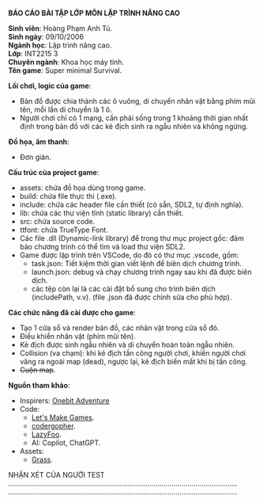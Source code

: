 **BÁO CÁO BÀI TẬP LỚP MÔN LẬP TRÌNH NÂNG CAO**  
  
**Sinh viên**: Hoàng Phạm Anh Tú.          
**Sinh ngày**: 09/10/2006    
**Ngành học**: Lập trình nâng cao.         
**Lớp**: INT2215 3    
**Chuyên ngành**: Khoa học máy tính.   
**Tên game**: Super minimal Survival.  
  
**Lối chơi, logic của game**:
- Bản đồ được chia thành các ô vuông, di chuyển nhân vật bằng phím mũi tên, mỗi lần di chuyển là 1 ô.  
- Người chơi chỉ có 1 mạng, cần phải sống trong 1 khoảng thời gian nhất định trong bản đồ với các kẻ địch sinh ra ngẫu nhiên và không ngừng.
     
**Đồ họa, âm thanh**:  
- Đơn giản.
    
**Cấu trúc của project game**:  
- assets:  chứa đồ họa dùng trong game.
- build:  chứa file thực thi (.exe).
- include:  chứa các header file cần thiết (có sẵn, SDL2, tự định nghĩa).
- lib:  chứa các thư viện tĩnh (static library) cần thiết.
- src:  chứa source code.
- ttfont:  chứa TrueType Font.
- Các file .dll (Dynamic-link library) để trong thư mục project gốc: đảm bảo chương trình có thể tìm và load thư viện SDL2. 
- Game được lập trình trên VSCode, do đó có thư mục .vscode, gồm:  
  - task.json:  Tiết kiệm thời gian viết lệnh để biên dịch chương trình.
  - launch.json:  debug và chạy chương trình ngay sau khi đã được biên dịch.
  - các tệp còn lại là các cài đặt bổ sung cho trình biên dịch (includePath, v.v).
  (file .json đã được chỉnh sửa cho phù hợp).
  
**Các chức năng đã cài được cho game**:
- Tạo 1 cửa sổ và render bản đồ, các nhân vật trong cửa sổ đó.  
- Điều khiển nhân vật (phím mũi tên).  
- Kẻ địch được sinh ngẫu nhiên và di chuyển hoàn toàn ngẫu nhiên.  
- Collision (va chạm): khi kẻ địch tấn công người chơi, khiến người chơi văng ra ngoài map (dead), ngược lại, kẻ địch biến mất khi bị tấn công.  
- ~~Cuộn map~~.
  
**Nguồn tham khảo**:  
- Inspirers: [Onebit Adventure](https://www.onebitadventure.com/)  
- Code: 
  - [Let's Make Games](https://youtube.com/playlist?list=PLhfAbcv9cehhkG7ZQK0nfIGJC_C-wSLrx&si=T6MJcd_q24fXCLI4).  
  - [codergopher](https://youtube.com/playlist?list=PL2RPjWnJduNmXHRYwdtublIPdlqocBoLS&si=XcONj5GbX989q5NI).  
  - [LazyFoo](https://lazyfoo.net/tutorials/SDL/index.php).  
  - AI: Copilot, ChatGPT.  
- Assets: 
  - [Grass](https://codespree.itch.io/seamless-rpg-tiles).  
  
  
NHẬN XÉT CỦA NGƯỜI TEST  
...................................................................................................................  
...................................................................................................................  
